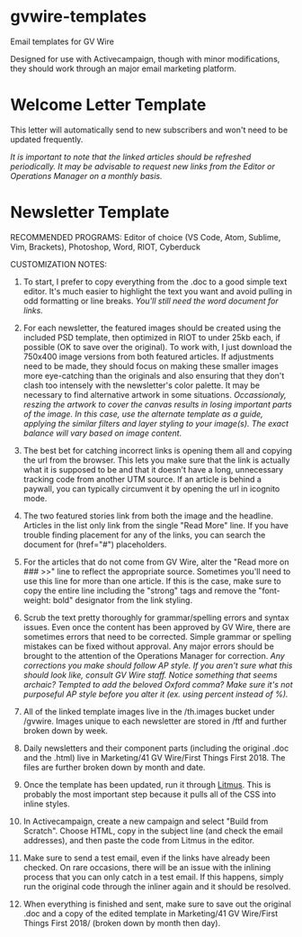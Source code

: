 # gvwire-templates
Email templates for GV Wire

Designed for use with Activecampaign, though with minor modifications, they should work through an major email marketing platform.

# Welcome Letter Template

This letter will automatically send to new subscribers and won't need to be updated frequently.

*It is important to note that the linked articles should be refreshed periodically. It may be advisable to request new links from the Editor or Operations Manager on a monthly basis.*

# Newsletter Template

RECOMMENDED PROGRAMS: Editor of choice (VS Code, Atom, Sublime, Vim, Brackets), Photoshop, Word, RIOT, Cyberduck

CUSTOMIZATION NOTES:

1. To start, I prefer to copy everything from the .doc to a good simple text editor. It's much easier to highlight the text you want and avoid pulling in odd formatting or line breaks. *You'll still need the word document for links.*

1. For each newsletter, the featured images should be created using the included PSD template, then optimized in RIOT to under 25kb each, if possible (OK to save over the original). To work with, I just download the 750x400 image versions from both featured articles. If adjustments need to be made, they should focus on making these smaller images more eye-catching than the originals and also ensuring that they don't clash too intensely with the newsletter's color palette. It may be necessary to find alternative artwork in some situations. *Occassionaly, reszing the artwork to cover the canvas results in losing important parts of the image. In this case, use the alternate template as a guide, applying the similar filters and layer styling to your image(s). The exact balance will vary based on image content.*

1. The best bet for catching incorrect links is opening them all and copying the url from the browser. This lets you make sure that the link is actually what it is supposed to be and that it doesn't have a long, unnecessary tracking code from another UTM source. If an article is behind a paywall, you can typically circumvent it by opening the url in icognito mode.

1. The two featured stories link from both the image and the headline. Articles in the list only link from the single "Read More" line. If you have trouble finding placement for any of the links, you can search the document for (href="#") placeholders.

1. For the articles that do not come from GV Wire, alter the "Read more on ### >>" line to reflect the appropriate source. Sometimes you'll need to use this line for more than one article. If this is the case, make sure to copy the entire line including the "strong" tags and remove the "font-weight: bold" designator from the link styling.

1. Scrub the text pretty thoroughly for grammar/spelling errors and syntax issues. Even once the content has been approved by GV Wire, there are sometimes errors that need to be corrected. Simple grammar or spelling mistakes can be fixed without approval. Any major errors should be brought to the attention of the Operations Manager for correction. *Any corrections you make should follow AP style. If you aren't sure what this should look like, consult GV Wire staff. Notice something that seems archaic? Tempted to add the beloved Oxford comma? Make sure it's not purposeful AP style before you alter it (ex. using percent instead of %).*

1. All of the linked template images live in the /th.images bucket under /gvwire. Images unique to each newsletter are stored in /ftf and further broken down by week.

1. Daily newsletters and their component parts (including the original .doc and the .html) live in Marketing/41 GV Wire/First Things First 2018. The files are further broken down by month and date.

1. Once the template has been updated, run it through [Litmus](https://putsmail.com/inliner). This is probably the most important step because it pulls all of the CSS into inline styles.

1. In Activecampaign, create a new campaign and select "Build from Scratch". Choose HTML, copy in the subject line (and check the email addresses), and then paste the code from Litmus in the editor.

1. Make sure to send a test email, even if the links have already been checked. On rare occasions, there will be an issue with the inlining process that you can only catch in a test email. If this happens, simply run the original code through the inliner again and it should be resolved.

1. When everything is finished and sent, make sure to save out the original .doc and a copy of the edited template in Marketing/41 GV Wire/First Things First 2018/ (broken down by month then day).
